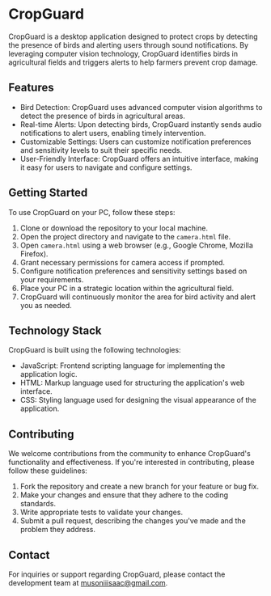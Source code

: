 # CropGuard

CropGuard is a desktop application designed to protect crops by detecting the presence of birds and alerting users through sound notifications. By leveraging computer vision technology, CropGuard identifies birds in agricultural fields and triggers alerts to help farmers prevent crop damage.

## Features

- Bird Detection: CropGuard uses advanced computer vision algorithms to detect the presence of birds in agricultural areas.
- Real-time Alerts: Upon detecting birds, CropGuard instantly sends audio notifications to alert users, enabling timely intervention.
- Customizable Settings: Users can customize notification preferences and sensitivity levels to suit their specific needs.
- User-Friendly Interface: CropGuard offers an intuitive interface, making it easy for users to navigate and configure settings.

## Getting Started

To use CropGuard on your PC, follow these steps:

1. Clone or download the repository to your local machine.
2. Open the project directory and navigate to the `camera.html` file.
3. Open `camera.html` using a web browser (e.g., Google Chrome, Mozilla Firefox).
4. Grant necessary permissions for camera access if prompted.
5. Configure notification preferences and sensitivity settings based on your requirements.
6. Place your PC in a strategic location within the agricultural field.
7. CropGuard will continuously monitor the area for bird activity and alert you as needed.

## Technology Stack

CropGuard is built using the following technologies:

- JavaScript: Frontend scripting language for implementing the application logic.
- HTML: Markup language used for structuring the application's web interface.
- CSS: Styling language used for designing the visual appearance of the application.

## Contributing

We welcome contributions from the community to enhance CropGuard's functionality and effectiveness. If you're interested in contributing, please follow these guidelines:

1. Fork the repository and create a new branch for your feature or bug fix.
2. Make your changes and ensure that they adhere to the coding standards.
3. Write appropriate tests to validate your changes.
4. Submit a pull request, describing the changes you've made and the problem they address.

## Contact

For inquiries or support regarding CropGuard, please contact the development team at musoniiisaac@gmail.com.
